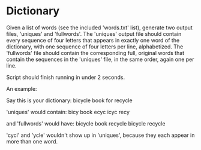 # Dictionary
Given a list of words (see the included 'words.txt' list), generate two output files, 'uniques' and 'fullwords'. The 'uniques' output file should contain every sequence of four letters that appears in exactly one word of the dictionary, with one sequence of four letters per line, alphabetized. The 'fullwords' file should contain the corresponding full, original words that contain the sequences in the 'uniques' file, in the same order, again one per line.

Script should finish running in under 2 seconds.

An example:

Say this is your dictionary:
bicycle
book
for
recycle


'uniques' would contain:
bicy
book
ecyc
icyc
recy


and 'fullwords' would have:
bicycle
book
recycle
bicycle
recycle


'cycl' and 'ycle' wouldn't show up in 'uniques', because they each appear in more than one word.
